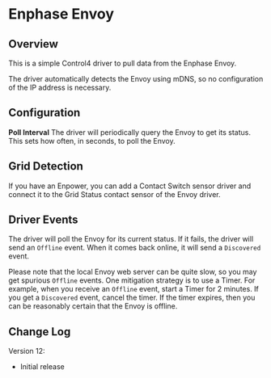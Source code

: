 # Enphase Envoy

## Overview

This is a simple Control4 driver to pull data from the Enphase Envoy.

The driver automatically detects the Envoy using mDNS, so no
configuration of the IP address is necessary.

## Configuration

**Poll Interval** The driver will periodically query the Envoy to get
its status. This sets how often, in seconds, to poll the Envoy.

## Grid Detection

If you have an Enpower, you can add a Contact Switch sensor driver and
connect it to the Grid Status contact sensor of the Envoy driver.

## Driver Events

The driver will poll the Envoy for its current status. If it fails,
the driver will send an `Offline` event. When it comes back online, it
will send a `Discovered` event.

Please note that the local Envoy web server can be quite slow, so you
may get spurious `Offline` events. One mitigation strategy is to use a
Timer. For example, when you receive an `Offline` event, start a Timer
for 2 minutes. If you get a `Discovered` event, cancel the timer. If
the timer expires, then you can be reasonably certain that the Envoy
is offline.

## Change Log

Version 12:

- Initial release

